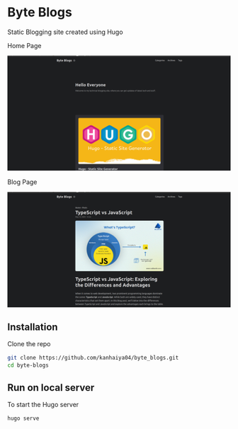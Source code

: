 # Byte Blogs

Static Blogging site created using Hugo

Home Page

![alt text](./static/img/Home.png)

Blog Page

![alt text](./static/img/blog.png)



## Installation

Clone the repo

```bash
git clone https://github.com/kanhaiya04/byte_blogs.git
cd byte-blogs
```

## Run on local server

To start the Hugo server
```bash
hugo serve
```

